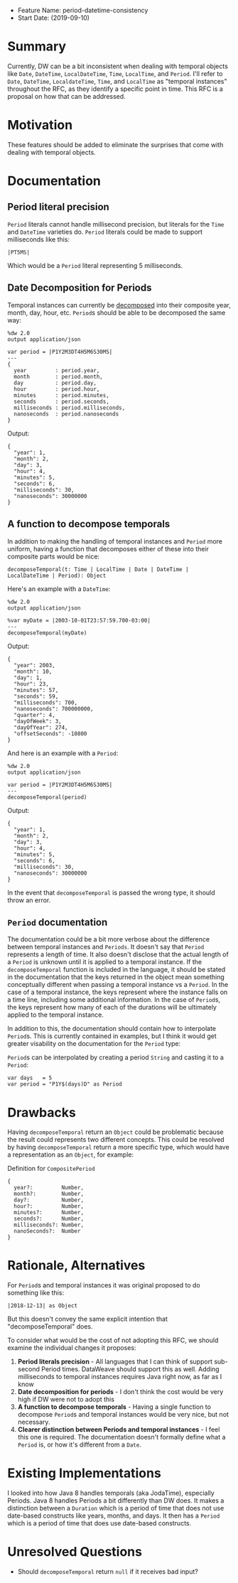 * Feature Name: period-datetime-consistency
* Start Date: (2019-09-10)

# Summary
[summary]: #summary

Currently, DW can be a bit inconsistent when dealing with temporal objects like `Date`, `DateTime`, `LocalDateTime`, `Time`, `LocalTime`, and `Period`. I'll refer to `Date`, `DateTime`, `LocaldateTime`, `Time`, and `LocalTime` as "temporal instances" throughout the RFC, as they identify a specific point in time. This RFC is a proposal on how that can be addressed.

# Motivation
[motiviation]: #motiviation

These features should be added to eliminate the surprises that come with dealing with temporal objects.

# Documentation
[documentation]: #documentation

## Period literal precision

`Period` literals cannot handle millisecond precision, but literals for the `Time` and `DateTime` varieties do. `Period` literals could be made to support milliseconds like this:

```
|PT5MS|
```

Which would be a `Period` literal representing 5 milliseconds.

## Date Decomposition for Periods

Temporal instances can currently be [decomposed](https://docs.mulesoft.com/mule-runtime/4.2/dataweave-types#date_decomposition) into their composite year, month, day, hour, etc. `Period`s should be able to be decomposed the same way:

```
%dw 2.0
output application/json

var period = |P1Y2M3DT4H5M6S30MS|
---
{
  year         : period.year,
  month        : period.month,
  day          : period.day,
  hour         : period.hour,
  minutes      : period.minutes,
  seconds      : period.seconds,
  milliseconds : period.milliseconds,
  nanoseconds  : period.nanoseconds
}
```

Output:
```
{
  "year": 1,
  "month": 2,
  "day": 3,
  "hour": 4,
  "minutes": 5,
  "seconds": 6,
  "milliseconds": 30,
  "nanoseconds": 30000000
}
```

## A function to decompose temporals

In addition to making the handling of temporal instances and `Period` more uniform, having a function that decomposes either of these into their composite parts would be nice:

```
decomposeTemporal(t: Time | LocalTime | Date | DateTime | LocalDateTime | Period): Object
```

Here's an example with a `DateTime`:

```
%dw 2.0
output application/json

%var myDate = |2003-10-01T23:57:59.700-03:00|
---
decomposeTemporal(myDate)
```

Output:
```
{
  "year": 2003,
  "month": 10,
  "day": 1,
  "hour": 23,
  "minutes": 57,
  "seconds": 59,
  "milliseconds": 700,
  "nanoseconds": 700000000,
  "quarter": 4,
  "dayOfWeek": 3,
  "dayOfYear": 274,
  "offsetSeconds": -10800
}
```

And here is an example with a `Period`:

```
%dw 2.0
output application/json

var period = |P1Y2M3DT4H5M6S30MS|
---
decomposeTemporal(period)
```

Output:
```
{
  "year": 1,
  "month": 2,
  "day": 3,
  "hour": 4,
  "minutes": 5,
  "seconds": 6,
  "milliseconds": 30,
  "nanoseconds": 30000000
}
```

In the event that `decomposeTemporal` is passed the wrong type, it should throw an error.

## `Period` documentation

The documentation could be a bit more verbose about the difference between temporal instances and `Periods`. It doesn't say that `Period` represents a length of time. It also doesn't disclose that the actual length of a `Period` is unknown until it is applied to a temporal instance. If the `decomposeTemporal` function is included in the language, it should be stated in the documentation that the keys returned in the object mean something conceptually different when passing a temporal instance vs a `Period`. In the case of a temporal instance, the keys represent where the instance falls on a time line, including some additional information. In the case of `Period`s, the keys represent how many of each of the durations will be ultimately applied to the temporal instance.

In addition to this, the documentation should contain how to interpolate `Period`s. This is currently contained in examples, but I think it would get greater visability on the documentation for the `Period` type:

`Period`s can be interpolated by creating a period `String` and casting it to a `Period`:

```
var days   = 5
var period = "P1Y$(days)D" as Period
```

# Drawbacks
[drawbacks]: #drawbacks

Having `decomposeTemporal` return an `Object` could be problematic because the result could represents two different concepts. This could be resolved by having `decomposeTemporal` return a more specific type, which would have a representation as an `Object`, for example:

Definition for `CompositePeriod`
```
{
  year?:         Number,
  month?:        Number,
  day?:          Number,
  hour?:         Number,
  minutes?:      Number,
  seconds?:      Number,
  milliseconds?: Number,
  nanoSeconds?:  Number
}
```

# Rationale, Alternatives
[rationale]: #rationale

For `Period`s and temporal instances it was original proposed to do something like this:

```
|2018-12-13| as Object
```

But this doesn't convey the same explicit intention that "decomposeTemporal" does.

To consider what would be the cost of not adopting this RFC, we should examine the individual changes it proposes:

1. **Period literals precision** - All languages that I can think of support sub-second Period times. DataWeave should support this as well. Adding milliseconds to temporal instances requires Java right now, as far as I know
2. **Date decomposition for periods** - I don't think the cost would be very high if DW were not to adopt this
3. **A function to decompose temporals** - Having a single function to decompose `Period`s and temporal instances would be very nice, but not necessary.
4. **Clearer distinction between Periods and temporal instances** - I feel this one is required. The documentation doesn't formally define what a `Period` is, or how it's different from a `Date`.

# Existing Implementations
[existing-implementations]: #existing-implementations

I looked into how Java 8 handles temporals (aka JodaTime), especially Periods. Java 8 handles Periods a bit differently than DW does. It makes a distinction between a `Duration` which is a period of time that does not use date-based constructs like years, months, and days. It then has a `Period` which is a period of time that does use date-based constructs.

# Unresolved Questions
[unresolved-questions]: #unresolved-questions

* Should `decomposeTemporal` return `null` if it receives bad input?

